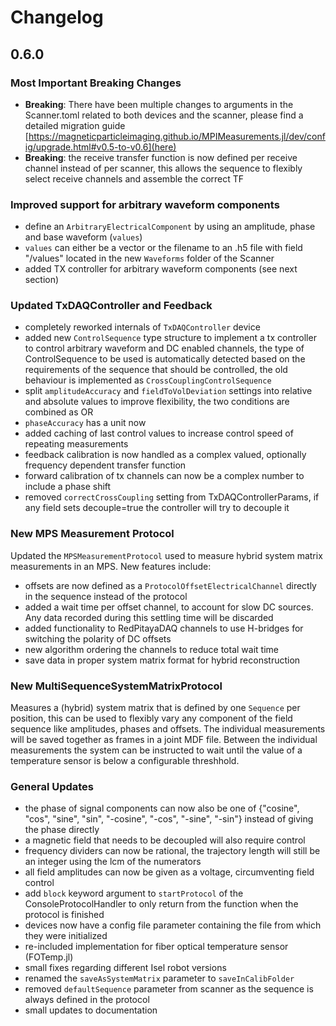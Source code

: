 # Changelog

## 0.6.0

### Most Important Breaking Changes
- **Breaking**: There have been multiple changes to arguments in the Scanner.toml related to both devices and the scanner, please find a detailed migration guide [https://magneticparticleimaging.github.io/MPIMeasurements.jl/dev/config/upgrade.html#v0.5-to-v0.6](here)
- **Breaking**: the receive transfer function is now defined per receive channel instead of per scanner, this allows the sequence to flexibly select receive channels and assemble the correct TF

### Improved support for arbitrary waveform components
- define an `ArbitraryElectricalComponent` by using an amplitude, phase and base waveform (`values`)
- `values` can either be a vector or the filename to an .h5 file with field "/values" located in the new `Waveforms` folder of the Scanner
- added TX controller for arbitrary waveform components (see next section)

### Updated TxDAQController and Feedback
- completely reworked internals of `TxDAQController` device
- added new `ControlSequence` type structure to implement a tx controller to control arbitrary waveform and DC enabled channels, the type of ControlSequence to be used is automatically detected based on the requirements of the sequence that should be controlled, the old behaviour is implemented as `CrossCouplingControlSequence`
- split `amplitudeAccuracy` and `fieldToVolDeviation` settings into relative and absolute values to improve flexibility, the two conditions are combined as OR
- `phaseAccuracy` has a unit now
- added caching of last control values to increase control speed of repeating measurements
- feedback calibration is now handled as a complex valued, optionally frequency dependent transfer function
- forward calibration of tx channels can now be a complex number to include a phase shift
- removed `correctCrossCoupling` setting from TxDAQControllerParams, if any field sets decouple=true the controller will try to decouple it


### New MPS Measurement Protocol
Updated the `MPSMeasurementProtocol` used to measure hybrid system matrix measurements in an MPS.
New features include:
- offsets are now defined as a `ProtocolOffsetElectricalChannel` directly in the sequence instead of the protocol
- added a wait time per offset channel, to account for slow DC sources. Any data recorded during this settling time will be discarded
- added functionality to RedPitayaDAQ channels to use H-bridges for switching the polarity of DC offsets
- new algorithm ordering the channels to reduce total wait time
- save data in proper system matrix format for hybrid reconstruction

### New MultiSequenceSystemMatrixProtocol
Measures a (hybrid) system matrix that is defined by one `Sequence` per position, this can be used to flexibly vary any component of the field sequence like amplitudes, phases and offsets. The individual measurements will be saved together as frames in a joint MDF file. Between the individual measurements the system can be instructed to wait until the value of a temperature sensor is below a configurable threshhold.

### General Updates
- the phase of signal components can now also be one of {"cosine", "cos", "sine", "sin", "-cosine", "-cos", "-sine", "-sin"} instead of giving the phase directly
- a magnetic field that needs to be decoupled will also require control
- frequency dividers can now be rational, the trajectory length will still be an integer using the lcm of the numerators
- all field amplitudes can now be given as a voltage, circumventing field control
- add `block` keyword argument to `startProtocol` of the ConsoleProtocolHandler to only return from the function when the protocol is finished
- devices now have a config file parameter containing the file from which they were initialized
- re-included implementation for fiber optical temperature sensor (FOTemp.jl)
- small fixes regarding different Isel robot versions
- renamed the `saveAsSystemMatrix` parameter to `saveInCalibFolder`
- removed `defaultSequence` parameter from scanner as the sequence is always defined in the protocol
- small updates to documentation